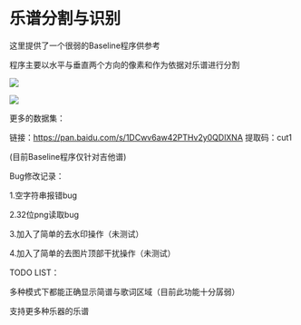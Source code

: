 # 乐谱分割与识别

这里提供了一个很弱的Baseline程序供参考

程序主要以水平与垂直两个方向的像素和作为依据对乐谱进行分割

![](example/h.jpg)

![](example/v.jpg)

更多的数据集：

链接：https://pan.baidu.com/s/1DCwv6aw42PTHv2y0QDlXNA 
提取码：cut1

(目前Baseline程序仅针对吉他谱)



Bug修改记录：

1.空字符串报错bug

2.32位png读取bug

3.加入了简单的去水印操作（未测试）

4.加入了简单的去图片顶部干扰操作（未测试）



TODO LIST：

多种模式下都能正确显示简谱与歌词区域（目前此功能十分孱弱）

支持更多种乐器的乐谱